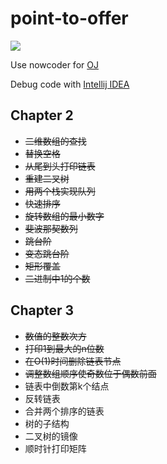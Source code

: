 # point-to-offer

![](https://camo.githubusercontent.com/c0915ef23534a11d4f7a4050bf5813dff40b3773/687474703a2f2f696d67302e77696e7875616e2e636e2f393730342f313230303931393730345f31362e6a70673f31343037373438383136373131)

Use nowcoder for [OJ](https://www.nowcoder.com/ta/coding-interviews)

Debug code with [Intellij IDEA](http://www.jetbrains.com/idea)

## Chapter 2

- ~~二维数组的查找~~
- ~~替换空格~~
- ~~从尾到头打印链表~~
- ~~重建二叉树~~
- ~~用两个栈实现队列~~
- ~~快速排序~~
- ~~旋转数组的最小数字~~
- ~~斐波那契数列~~
- ~~跳台阶~~
- ~~变态跳台阶~~
- ~~矩形覆盖~~
- ~~二进制中1的个数~~

## Chapter 3

- ~~数值的整数次方~~
- ~~打印1到最大的n位数~~
- ~~在O(1)时间删除链表节点~~
- ~~调整数组顺序使奇数位于偶数前面~~
- 链表中倒数第k个结点
- 反转链表
- 合并两个排序的链表
- 树的子结构
- 二叉树的镜像
- 顺时针打印矩阵
